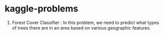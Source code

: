 # kaggle-problems

1.  Forest Cover Classifier :
    In this problem, we need to predict what types of trees there are in an area based on various geographic features.
